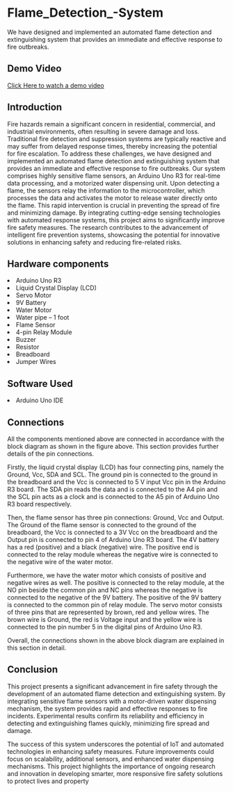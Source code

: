# Flame_Detection_-System
We have  designed and implemented an automated flame detection and extinguishing system that  provides an immediate and effective response to fire outbreaks.

## Demo Video
<a href="https://drive.google.com/file/d/1X18ZjZ4wZltWmDgKcHiJBsPw2tCQ5e2H/view?usp=sharing">Click Here to watch a demo video</a>

## Introduction
Fire hazards remain a significant concern in residential, commercial, and industrial 
environments, often resulting in severe damage and loss. Traditional fire detection and 
suppression systems are typically reactive and may suffer from delayed response times, 
thereby increasing the potential for fire escalation. To address these challenges, we have 
designed and implemented an automated flame detection and extinguishing system that 
provides an immediate and effective response to fire outbreaks. Our system comprises highly 
sensitive flame sensors, an Arduino Uno R3 for real-time data processing, and a motorized 
water dispensing unit. Upon detecting a flame, the sensors relay the information to the 
microcontroller, which processes the data and activates the motor to release water directly 
onto the flame. This rapid intervention is crucial in preventing the spread of fire and 
minimizing damage. By integrating cutting-edge sensing technologies with automated 
response systems, this project aims to significantly improve fire safety measures. The 
research contributes to the advancement of intelligent fire prevention systems, showcasing 
the potential for innovative solutions in enhancing safety and reducing fire-related risks. 

## Hardware components 
<li>Arduino Uno R3</li> 
<li> Liquid Crystal Display (LCD)</li>
<li> Servo Motor</li> 
<li> 9V Battery </li>
<li> Water Motor </li>
<li> Water pipe – 1 foot </li>
<li> Flame Sensor </li>
<li> 4-pin Relay Module </li>
<li>Buzzer </li>
<li> Resistor </li> 
<li> Breadboard </li>
<li> Jumper Wires</li>

## Software Used
<li>Arduino Uno IDE</li>

## Connections
All the components mentioned above are connected in accordance with the block diagram as 
shown in the figure above. This section provides further details of the pin connections. 

Firstly, the liquid crystal display (LCD) has four connecting pins, namely the Ground, Vcc, 
SDA and SCL. The ground pin is connected to the ground in the breadboard and the Vcc is 
connected to 5 V input Vcc pin in the Arduino R3 board. The SDA pin reads the data and is 
connected to the A4 pin and the SCL pin acts as a clock and is connected to the A5 pin of 
Arduino Uno R3 board respectively. 

Then, the flame sensor has three pin connections: Ground, Vcc and Output. The Ground of 
the flame sensor is connected to the ground of the breadboard, the Vcc is connected to a 3V 
Vcc on the breadboard and the Output pin is connected to pin 4 of Arduino Uno R3 board. 
The 4V battery has a red (positive) and a black (negative) wire. The positive end is connected 
to the relay module whereas the negative wire is connected to the negative wire of the water 
motor. 

Furthermore, we have the water motor which consists of positive and negative wires as well. 
The positive is connected to the relay module, at the NO pin beside the common pin and NC 
pins whereas the negative is connected to the negative of the 9V battery. The positive of the 
9V battery is connected to the common pin of relay module. The servo motor consists of three 
pins that are represented by brown, red and yellow wires. The brown wire is Ground, the red 
is Voltage input and the yellow wire is connected to the pin number 5 in the digital pins of 
Arduino Uno R3. 

Overall, the connections shown in the above block diagram are explained in this section 
in detail.

## Conclusion 
This project presents a significant advancement in fire safety through the development of an 
automated flame detection and extinguishing system. By integrating sensitive flame sensors 
with a motor-driven water dispensing mechanism, the system provides rapid and effective 
responses to fire incidents. Experimental results confirm its reliability and efficiency in 
detecting and extinguishing flames quickly, minimizing fire spread and damage. 

The success of this system underscores the potential of IoT and automated technologies in 
enhancing safety measures. Future improvements could focus on scalability, additional 
sensors, and enhanced water dispensing mechanisms. This project highlights the importance 
of ongoing research and innovation in developing smarter, more responsive fire safety 
solutions to protect lives and property
